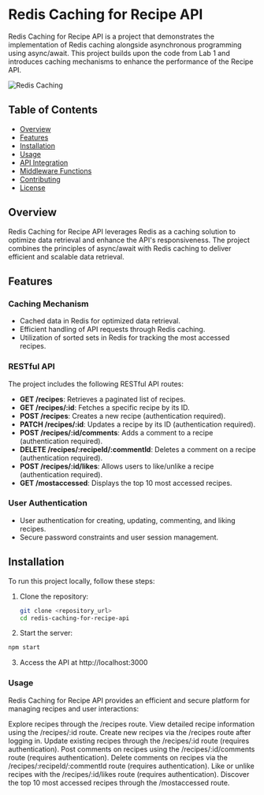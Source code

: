 # Redis Caching for Recipe API

Redis Caching for Recipe API is a project that demonstrates the implementation of Redis caching alongside asynchronous programming using async/await. This project builds upon the code from Lab 1 and introduces caching mechanisms to enhance the performance of the Recipe API.

![Redis Caching](link_to_project_image)

## Table of Contents

- [Overview](#overview)
- [Features](#features)
- [Installation](#installation)
- [Usage](#usage)
- [API Integration](#api-integration)
- [Middleware Functions](#middleware-functions)
- [Contributing](#contributing)
- [License](#license)

## Overview

Redis Caching for Recipe API leverages Redis as a caching solution to optimize data retrieval and enhance the API's responsiveness. The project combines the principles of async/await with Redis caching to deliver efficient and scalable data retrieval.

## Features

### Caching Mechanism

- Cached data in Redis for optimized data retrieval.
- Efficient handling of API requests through Redis caching.
- Utilization of sorted sets in Redis for tracking the most accessed recipes.

### RESTful API

The project includes the following RESTful API routes:

- **GET /recipes**: Retrieves a paginated list of recipes.
- **GET /recipes/:id**: Fetches a specific recipe by its ID.
- **POST /recipes**: Creates a new recipe (authentication required).
- **PATCH /recipes/:id**: Updates a recipe by its ID (authentication required).
- **POST /recipes/:id/comments**: Adds a comment to a recipe (authentication required).
- **DELETE /recipes/:recipeId/:commentId**: Deletes a comment on a recipe (authentication required).
- **POST /recipes/:id/likes**: Allows users to like/unlike a recipe (authentication required).
- **GET /mostaccessed**: Displays the top 10 most accessed recipes.

### User Authentication

- User authentication for creating, updating, commenting, and liking recipes.
- Secure password constraints and user session management.

## Installation

To run this project locally, follow these steps:

1. Clone the repository:

   ```bash
   git clone <repository_url>
   cd redis-caching-for-recipe-api
    ```
2. Start the server:
  ```bash
  npm start
  ```

3. Access the API at http://localhost:3000


### Usage
Redis Caching for Recipe API provides an efficient and secure platform for managing recipes and user interactions:

Explore recipes through the /recipes route.
View detailed recipe information using the /recipes/:id route.
Create new recipes via the /recipes route after logging in.
Update existing recipes through the /recipes/:id route (requires authentication).
Post comments on recipes using the /recipes/:id/comments route (requires authentication).
Delete comments on recipes via the /recipes/:recipeId/:commentId route (requires authentication).
Like or unlike recipes with the /recipes/:id/likes route (requires authentication).
Discover the top 10 most accessed recipes through the /mostaccessed route.
